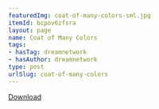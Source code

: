 ```yaml
---
featuredImg: coat-of-many-colors-sml.jpg
itemId: bcpov6zfsra
layout: page
name: Coat of Many Colors
tags:
- hasTag: dreamnetwork
- hasAuthor: dreamnetwork
type: post
urlSlug: coat-of-many-colors
---
```

<a href="../files/pdfs/Volume_publications/publications.coat-of-many-colors.pdf" download="">Download</a>